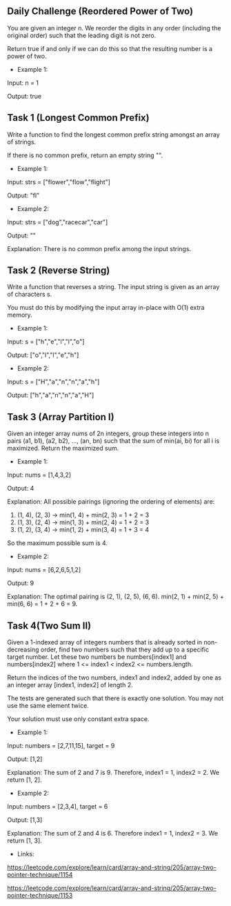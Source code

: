 ## Daily Challenge (Reordered Power of Two)

You are given an integer n. We reorder the digits in any order (including the original order) such that the leading digit is not zero.

Return true if and only if we can do this so that the resulting number is a power of two.

* Example 1:

Input: n = 1

Output: true

## Task 1 (Longest Common Prefix)

Write a function to find the longest common prefix string amongst an array of strings.

If there is no common prefix, return an empty string "".

* Example 1:

Input: strs = ["flower","flow","flight"]

Output: "fl"

* Example 2:

Input: strs = ["dog","racecar","car"]

Output: ""

Explanation: There is no common prefix among the input strings.

## Task 2 (Reverse String)

Write a function that reverses a string. The input string is given as an array of characters s.

You must do this by modifying the input array in-place with O(1) extra memory.

* Example 1:

Input: s = ["h","e","l","l","o"]

Output: ["o","l","l","e","h"]

* Example 2:

Input: s = ["H","a","n","n","a","h"]

Output: ["h","a","n","n","a","H"]

## Task 3 (Array Partition I)

Given an integer array nums of 2n integers, group these integers into n pairs (a1, b1), (a2, b2), ..., (an, bn) such that the sum of min(ai, bi) for all i is maximized. Return the maximized sum.

* Example 1:

Input: nums = [1,4,3,2]

Output: 4

Explanation: All possible pairings (ignoring the ordering of elements) are:

1. (1, 4), (2, 3) -> min(1, 4) + min(2, 3) = 1 + 2 = 3
2. (1, 3), (2, 4) -> min(1, 3) + min(2, 4) = 1 + 2 = 3
3. (1, 2), (3, 4) -> min(1, 2) + min(3, 4) = 1 + 3 = 4

So the maximum possible sum is 4.

* Example 2:

Input: nums = [6,2,6,5,1,2]

Output: 9

Explanation: The optimal pairing is (2, 1), (2, 5), (6, 6). min(2, 1) + min(2, 5) + min(6, 6) = 1 + 2 + 6 = 9.


## Task 4(Two Sum II)

Given a 1-indexed array of integers numbers that is already sorted in non-decreasing order, find two numbers such that they add up to a specific target number. Let these two numbers be numbers[index1] and numbers[index2] where 1 <= index1 < index2 <= numbers.length.

Return the indices of the two numbers, index1 and index2, added by one as an integer array [index1, index2] of length 2.

The tests are generated such that there is exactly one solution. You may not use the same element twice.

Your solution must use only constant extra space.

* Example 1:

Input: numbers = [2,7,11,15], target = 9

Output: [1,2]

Explanation: The sum of 2 and 7 is 9. Therefore, index1 = 1, index2 = 2. We return [1, 2].

* Example 2:

Input: numbers = [2,3,4], target = 6

Output: [1,3]

Explanation: The sum of 2 and 4 is 6. Therefore index1 = 1, index2 = 3. We return [1, 3].


* Links:

https://leetcode.com/explore/learn/card/array-and-string/205/array-two-pointer-technique/1154

https://leetcode.com/explore/learn/card/array-and-string/205/array-two-pointer-technique/1153 